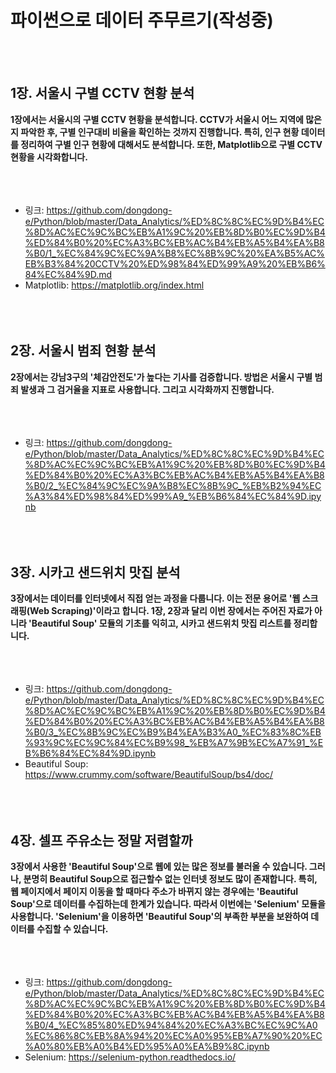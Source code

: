 
# **파이썬으로 데이터 주무르기(작성중)**
<br></br>
## **1장. 서울시 구별 CCTV 현황 분석**
**1장에서는 서울시의 구별 CCTV 현황을 분석합니다. CCTV가 서울시 어느 지역에 많은지 파악한 후, 구별 인구대비 비율을 확인하는 것까지 진행합니다. 특히, 인구 현황 데이터를 정리하여 구별 인구 현황에 대해서도 분석합니다. 또한, Matplotlib으로 구별 CCTV 현황을 시각화합니다.**
<br></br><br></br>
* 링크: https://github.com/dongdong-e/Python/blob/master/Data_Analytics/%ED%8C%8C%EC%9D%B4%EC%8D%AC%EC%9C%BC%EB%A1%9C%20%EB%8D%B0%EC%9D%B4%ED%84%B0%20%EC%A3%BC%EB%AC%B4%EB%A5%B4%EA%B8%B0/1_%EC%84%9C%EC%9A%B8%EC%8B%9C%20%EA%B5%AC%EB%B3%84%20CCTV%20%ED%98%84%ED%99%A9%20%EB%B6%84%EC%84%9D.md
* Matplotlib: https://matplotlib.org/index.html
<br></br><br></br>

## **2장. 서울시 범죄 현황 분석**
**2장에서는 강남3구의 '체감안전도'가 높다는 기사를 검증합니다. 방법은 서울시 구별 범죄 발생과 그 검거율을 지표로 사용합니다. 그리고 시각화까지 진행합니다.**
<br></br><br></br>
* 링크: https://github.com/dongdong-e/Python/blob/master/Data_Analytics/%ED%8C%8C%EC%9D%B4%EC%8D%AC%EC%9C%BC%EB%A1%9C%20%EB%8D%B0%EC%9D%B4%ED%84%B0%20%EC%A3%BC%EB%AC%B4%EB%A5%B4%EA%B8%B0/2_%EC%84%9C%EC%9A%B8%EC%8B%9C_%EB%B2%94%EC%A3%84%ED%98%84%ED%99%A9_%EB%B6%84%EC%84%9D.ipynb
<br></br><br></br>

## **3장. 시카고 샌드위치 맛집 분석**
**3장에서는 데이터를 인터넷에서 직접 얻는 과정을 다룹니다. 이는 전문 용어로 '웹 스크래핑(Web Scraping)'이라고 합니다. 1장, 2장과 달리 이번 장에서는 주어진 자료가 아니라 'Beautiful Soup' 모듈의 기초를 익히고, 시카고 샌드위치 맛집 리스트를 정리합니다.**
<br></br><br></br>
* 링크: https://github.com/dongdong-e/Python/blob/master/Data_Analytics/%ED%8C%8C%EC%9D%B4%EC%8D%AC%EC%9C%BC%EB%A1%9C%20%EB%8D%B0%EC%9D%B4%ED%84%B0%20%EC%A3%BC%EB%AC%B4%EB%A5%B4%EA%B8%B0/3_%EC%8B%9C%EC%B9%B4%EA%B3%A0_%EC%83%8C%EB%93%9C%EC%9C%84%EC%B9%98_%EB%A7%9B%EC%A7%91_%EB%B6%84%EC%84%9D.ipynb
* Beautiful Soup: https://www.crummy.com/software/BeautifulSoup/bs4/doc/
<br></br><br></br>

## **4장. 셀프 주유소는 정말 저렴할까**
**3장에서 사용한 'Beautiful Soup'으로 웹에 있는 많은 정보를 불러올 수 있습니다. 그러나, 분명히 Beautiful Soup으로 접근할수 없는 인터넷 정보도 많이 존재합니다. 특히, 웹 페이지에서 페이지 이동을 할 때마다 주소가 바뀌지 않는 경우에는 'Beautiful Soup'으로 데이터를 수집하는데 한계가 있습니다. 따라서 이번에는 'Selenium' 모듈을 사용합니다. 'Selenium'을 이용하면 'Beautiful Soup'의 부족한 부분을 보완하여 데이터를 수집할 수 있습니다.**
<br></br><br></br>
* 링크: https://github.com/dongdong-e/Python/blob/master/Data_Analytics/%ED%8C%8C%EC%9D%B4%EC%8D%AC%EC%9C%BC%EB%A1%9C%20%EB%8D%B0%EC%9D%B4%ED%84%B0%20%EC%A3%BC%EB%AC%B4%EB%A5%B4%EA%B8%B0/4_%EC%85%80%ED%94%84%20%EC%A3%BC%EC%9C%A0%EC%86%8C%EB%8A%94%20%EC%A0%95%EB%A7%90%20%EC%A0%80%EB%A0%B4%ED%95%A0%EA%B9%8C.ipynb
* Selenium: https://selenium-python.readthedocs.io/
<br></br><br></br>




```python

```


```python

```


```python

```


```python

```
